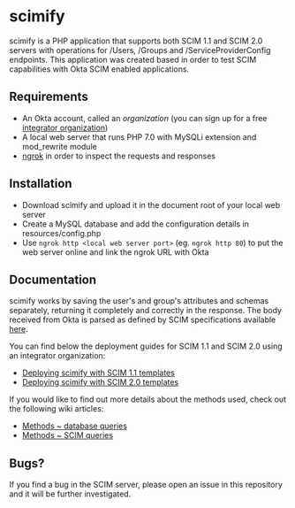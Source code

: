# scimify
scimify is a PHP application that supports both SCIM 1.1 and SCIM 2.0 servers with operations for /Users, /Groups and /ServiceProviderConfig endpoints. This application was created based in order to test SCIM capabilities with Okta SCIM enabled applications.

## Requirements
* An Okta account, called an _organization_ (you can sign up for a free [integrator organization](https://www.okta.com/integrate/signup/))
* A local web server that runs PHP 7.0 with MySQLi extension and mod_rewrite module
* [ngrok](https://ngrok.com/) in order to inspect the requests and responses

## Installation
* Download scimify and upload it in the document root of your local web server
* Create a MySQL database and add the configuration details in resources/config.php
* Use `ngrok http <local web server port>` (eg. `ngrok http 80`) to put the web server online and link the ngrok URL with Okta

## Documentation
scimify works by saving the user's and group's attributes and schemas separately, returning it completely and correctly in the response. The body received from Okta is parsed as defined by SCIM specifications available [here](http://www.simplecloud.info/#Resources).

You can find below the deployment guides for SCIM 1.1 and SCIM 2.0 using an integrator organization:
* [Deploying scimify with SCIM 1.1 templates](https://github.com/dragosgaftoneanu/scimify/wiki/Deploying-scimify-with-SCIM-1.1-templates)
* [Deploying scimify with SCIM 2.0 templates](https://github.com/dragosgaftoneanu/scimify/wiki/Deploying-scimify-with-SCIM-2.0-templates)

If you would like to find out more details about the methods used, check out the following wiki articles:
* [Methods ~ database queries](https://github.com/dragosgaftoneanu/scimify/wiki/Methods-~-database-queries)
* [Methods ~ SCIM queries](https://github.com/dragosgaftoneanu/scimify/wiki/Methods-~-SCIM-queries)

## Bugs?
If you find a bug in the SCIM server, please open an issue in this repository and it will be further investigated.
